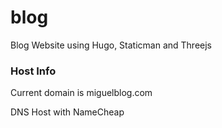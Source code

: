 # blog
Blog Website using Hugo, Staticman and Threejs

### Host Info
Current domain is miguelblog.com

DNS Host with NameCheap

